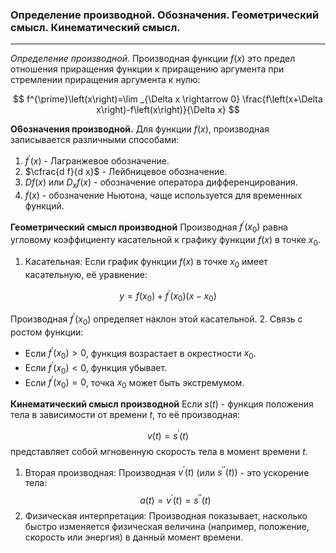 ### Определение производной. Обозначения. Геометрический смысл. Кинематический смысл.
---
*Определение производной*.
Производная функции $f(x)$ это предел отношения приращения функции к приращению аргумента при стремлении приращения аргумента к нулю:

$$
f^{\prime}\left(x\right)=\lim _{\Delta x \rightarrow 0} \frac{f\left(x+\Delta x\right)-f\left(x\right)}{\Delta x}
$$

**О6означения производной.**
Для функции $f(x)$, производная записывается различными способами:
1. $f^{\prime}(x)$ - Лагранжевое обозначение.
2. $\cfrac{d f}{d x}$ - Лейбницевое обозначение.
3. $D f(x)$ или $D_x f(x)$ - обозначение оператора дифференцирования.
4. $\dot{f}(x)$ - обозначение Ньютона, чаще используется для временных функций.

**Геометрический смысл производной**
Производная $f^{\prime}\left(x_0\right)$ равна угловому коэффициенту касательной к графику функции $f(x)$ в точке $x_0$.
1. Касательная: Если график функции $f(x)$ в точке $x_0$ имеет касательную, её уравнение:

$$
y=f\left(x_0\right)+f^{\prime}\left(x_0\right)\left(x-x_0\right)
$$

Производная $f^{\prime}\left(x_0\right)$ определяет наклон этой касательной.
2. Связь с ростом функции:
- Если $f^{\prime}\left(x_0\right)>0$, функция возрастает в окрестности $x_0$.
- Если $f^{\prime}\left(x_0\right)<0$, функция убывает.
- Если $f^{\prime}\left(x_0\right)=0$, точка $x_0$ может быть экстремумом.

**Кинематический смысл производной**
Если $s(t)$ - функция положения тела в зависимости от времени $t$, то её производная:

$$
v(t)=s^{\prime}(t)
$$
представляет собой мгновенную скорость тела в момент времени $t$.
1. Вторая производная:
Производная $v^{\prime}(t)$ (или $\left.s^{\prime \prime}(t)\right)$ - это ускорение тела:
$$
a(t)=v^{\prime}(t)=s^{\prime \prime}(t)
$$
2. Физическая интерпретация:
Производная показывает, насколько быстро изменяется физическая величина (например, положение, скорость или энергия) в данный момент времени.
